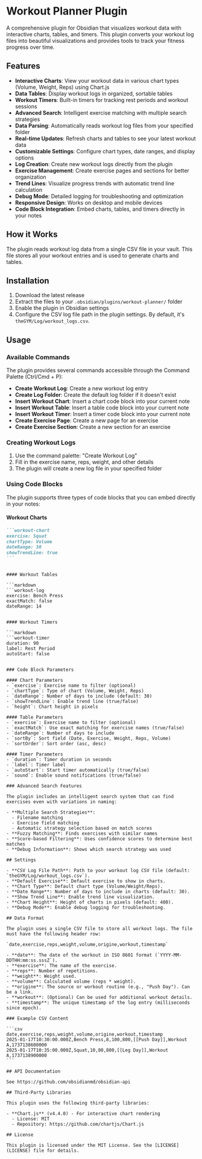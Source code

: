 # Workout Planner Plugin

A comprehensive plugin for Obsidian that visualizes workout data with interactive charts, tables, and timers. This plugin converts your workout log files into beautiful visualizations and provides tools to track your fitness progress over time.

## Features

- **Interactive Charts**: View your workout data in various chart types (Volume, Weight, Reps) using Chart.js
- **Data Tables**: Display workout logs in organized, sortable tables
- **Workout Timers**: Built-in timers for tracking rest periods and workout sessions
- **Advanced Search**: Intelligent exercise matching with multiple search strategies
- **Data Parsing**: Automatically reads workout log files from your specified folder
- **Real-time Updates**: Refresh charts and tables to see your latest workout data
- **Customizable Settings**: Configure chart types, date ranges, and display options
- **Log Creation**: Create new workout logs directly from the plugin
- **Exercise Management**: Create exercise pages and sections for better organization
- **Trend Lines**: Visualize progress trends with automatic trend line calculation
- **Debug Mode**: Detailed logging for troubleshooting and optimization
- **Responsive Design**: Works on desktop and mobile devices
- **Code Block Integration**: Embed charts, tables, and timers directly in your notes

## How it Works

The plugin reads workout log data from a single CSV file in your vault. This file stores all your workout entries and is used to generate charts and tables.

## Installation

1. Download the latest release
2. Extract the files to your `.obsidian/plugins/workout-planner/` folder
3. Enable the plugin in Obsidian settings
4. Configure the CSV log file path in the plugin settings. By default, it's `theGYM/Log/workout_logs.csv`.

## Usage

### Available Commands

The plugin provides several commands accessible through the Command Palette (Ctrl/Cmd + P):

- **Create Workout Log**: Create a new workout log entry
- **Create Log Folder**: Create the default log folder if it doesn't exist
- **Insert Workout Chart**: Insert a chart code block into your current note
- **Insert Workout Table**: Insert a table code block into your current note
- **Insert Workout Timer**: Insert a timer code block into your current note
- **Create Exercise Page**: Create a new page for an exercise
- **Create Exercise Section**: Create a new section for an exercise

### Creating Workout Logs

1. Use the command palette: "Create Workout Log"
2. Fill in the exercise name, reps, weight, and other details
3. The plugin will create a new log file in your specified folder

### Using Code Blocks

The plugin supports three types of code blocks that you can embed directly in your notes:

#### Workout Charts

````markdown
```workout-chart
exercise: Squat
chartType: Volume
dateRange: 30
showTrendLine: true
```
````

````

#### Workout Tables

```markdown
```workout-log
exercise: Bench Press
exactMatch: false
dateRange: 14
````

````

#### Workout Timers

```markdown
```workout-timer
duration: 90
label: Rest Period
autoStart: false
````

````

### Code Block Parameters

#### Chart Parameters
- `exercise`: Exercise name to filter (optional)
- `chartType`: Type of chart (Volume, Weight, Reps)
- `dateRange`: Number of days to include (default: 30)
- `showTrendLine`: Enable trend line (true/false)
- `height`: Chart height in pixels

#### Table Parameters
- `exercise`: Exercise name to filter (optional)
- `exactMatch`: Use exact matching for exercise names (true/false)
- `dateRange`: Number of days to include
- `sortBy`: Sort field (Date, Exercise, Weight, Reps, Volume)
- `sortOrder`: Sort order (asc, desc)

#### Timer Parameters
- `duration`: Timer duration in seconds
- `label`: Timer label
- `autoStart`: Start timer automatically (true/false)
- `sound`: Enable sound notifications (true/false)

### Advanced Search Features

The plugin includes an intelligent search system that can find exercises even with variations in naming:

- **Multiple Search Strategies**:
  - Filename matching
  - Exercise field matching
  - Automatic strategy selection based on match scores
- **Fuzzy Matching**: Finds exercises with similar names
- **Score-based Filtering**: Uses confidence scores to determine best matches
- **Debug Information**: Shows which search strategy was used

## Settings

- **CSV Log File Path**: Path to your workout log CSV file (default: `theGYM/Log/workout_logs.csv`).
- **Default Exercise**: Default exercise to show in charts.
- **Chart Type**: Default chart type (Volume/Weight/Reps).
- **Date Range**: Number of days to include in charts (default: 30).
- **Show Trend Line**: Enable trend line visualization.
- **Chart Height**: Height of charts in pixels (default: 400).
- **Debug Mode**: Enable debug logging for troubleshooting.

## Data Format

The plugin uses a single CSV file to store all workout logs. The file must have the following header row:

`date,exercise,reps,weight,volume,origine,workout,timestamp`

- **date**: The date of the workout in ISO 8601 format (`YYYY-MM-DDTHH:mm:ss.sssZ`).
- **exercise**: The name of the exercise.
- **reps**: Number of repetitions.
- **weight**: Weight used.
- **volume**: Calculated volume (reps * weight).
- **origine**: The source or workout routine (e.g., "Push Day"). Can be a link.
- **workout**: (Optional) Can be used for additional workout details.
- **timestamp**: The unique timestamp of the log entry (milliseconds since epoch).

### Example CSV Content

```csv
date,exercise,reps,weight,volume,origine,workout,timestamp
2025-01-17T10:30:00.000Z,Bench Press,8,100,800,[[Push Day]],Workout A,1737138600000
2025-01-17T10:35:00.000Z,Squat,10,80,800,[[Leg Day]],Workout A,1737138900000
```

## API Documentation

See https://github.com/obsidianmd/obsidian-api

## Third-Party Libraries

This plugin uses the following third-party libraries:

- **Chart.js** (v4.4.0) - For interactive chart rendering
  - License: MIT
  - Repository: https://github.com/chartjs/Chart.js

## License

This plugin is licensed under the MIT License. See the [LICENSE](LICENSE) file for details.
